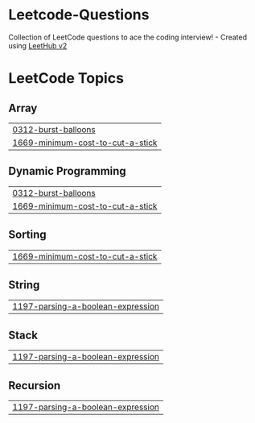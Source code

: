 # Leetcode-Questions
Collection of LeetCode questions to ace the coding interview! - Created using [LeetHub v2](https://github.com/arunbhardwaj/LeetHub-2.0)

<!---LeetCode Topics Start-->
# LeetCode Topics
## Array
|  |
| ------- |
| [0312-burst-balloons](https://github.com/MeetPatel2209/Leetcode-Questions/tree/master/0312-burst-balloons) |
| [1669-minimum-cost-to-cut-a-stick](https://github.com/MeetPatel2209/Leetcode-Questions/tree/master/1669-minimum-cost-to-cut-a-stick) |
## Dynamic Programming
|  |
| ------- |
| [0312-burst-balloons](https://github.com/MeetPatel2209/Leetcode-Questions/tree/master/0312-burst-balloons) |
| [1669-minimum-cost-to-cut-a-stick](https://github.com/MeetPatel2209/Leetcode-Questions/tree/master/1669-minimum-cost-to-cut-a-stick) |
## Sorting
|  |
| ------- |
| [1669-minimum-cost-to-cut-a-stick](https://github.com/MeetPatel2209/Leetcode-Questions/tree/master/1669-minimum-cost-to-cut-a-stick) |
## String
|  |
| ------- |
| [1197-parsing-a-boolean-expression](https://github.com/MeetPatel2209/Leetcode-Questions/tree/master/1197-parsing-a-boolean-expression) |
## Stack
|  |
| ------- |
| [1197-parsing-a-boolean-expression](https://github.com/MeetPatel2209/Leetcode-Questions/tree/master/1197-parsing-a-boolean-expression) |
## Recursion
|  |
| ------- |
| [1197-parsing-a-boolean-expression](https://github.com/MeetPatel2209/Leetcode-Questions/tree/master/1197-parsing-a-boolean-expression) |
<!---LeetCode Topics End-->